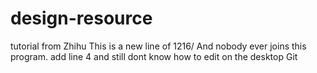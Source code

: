 # design-resource
tutorial from Zhihu
This is a new line of 1216/ And nobody ever joins this program. 
add line 4 and still dont know how to edit on the desktop Git

